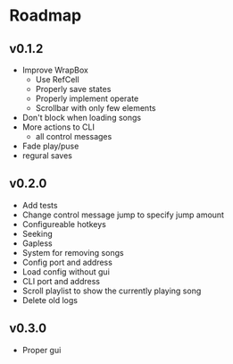 # Roadmap

## v0.1.2
- Improve WrapBox
    - Use RefCell
    - Properly save states
    - Properly implement operate
    - Scrollbar with only few elements
- Don't block when loading songs
- More actions to CLI
    - all control messages
- Fade play/puse
- regural saves

## v0.2.0
- Add tests
- Change control message jump to specify jump amount
- Configureable hotkeys
- Seeking
- Gapless
- System for removing songs
- Config port and address
- Load config without gui
- CLI port and address
- Scroll playlist to show the currently playing song
- Delete old logs

## v0.3.0
+ Proper gui
